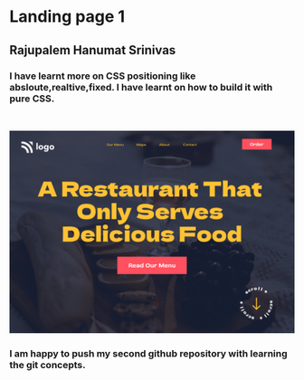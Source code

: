 # Landing page 1 

## Rajupalem Hanumat Srinivas 

### I have learnt more on CSS positioning like absloute,realtive,fixed. I have learnt on how to build it with pure  __CSS__.

&nbsp;

![project_2 logo](https://github.com/RHSrinivas/CSS-PROJECT-2/blob/master/2.png)

### I am happy to push my second github repository with learning the git concepts.

